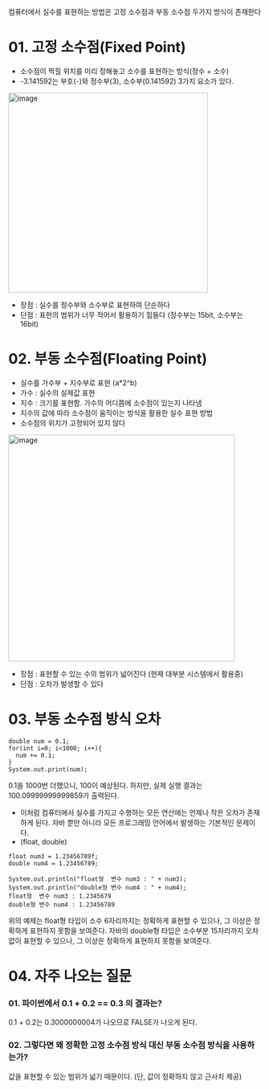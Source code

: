 컴퓨터에서 실수를 표현하는 방법은 고정 소수점과 부동 소수점 두가지 방식이 존재한다

# 01. 고정 소수점(Fixed Point)
- 소수점이 찍힐 위치를 미리 정해놓고 소수를 표현하는 방식(정수 + 소수)
- -3.141592는 부호(-)와 정수부(3), 소수부(0.141592) 3가지 요소가 있다.
  
<img width="397" alt="image" src="https://github.com/user-attachments/assets/da265650-a5fc-40e4-897d-415ea6749f50" />

- 장점 : 실수를 정수부와 소수부로 표현하여 단순하다
- 단점 : 표현의 범위가 너무 적어서 활용하기 힘들다 (정수부는 15bit, 소수부는 16bit)

# 02. 부동 소수점(Floating Point)
- 실수를 가수부 + 지수부로 표현 (a*2^b)
- 가수 : 실수의 실제값 표현
- 지수 : 크기를 표현함. 가수의 어디쯤에 소수점이 있는지 나타냄
- 지수의 값에 따라 소수점이 움직이는 방식을 활용한 실수 표현 방법
- 소수점의 위치가 고정되어 있지 않다

<img width="451" alt="image" src="https://github.com/user-attachments/assets/b8e5ebff-d1b7-4de2-8365-4b6bb816b491" />

- 장점 : 표현할 수 있는 수의 범위가 넓어진다 (현재 대부분 시스템에서 활용중)
- 단점 : 오차가 발생할 수 있다

# 03. 부동 소수점 방식 오차
```
double num = 0.1;
for(int i=0; i<1000; i++){
  num += 0.1;
}
System.out.print(num);
```
0.1을 1000번 더했으니, 100이 예상된다. 하지만, 실제 실행 결과는 100.09999999999859가 출력된다.

- 이처럼 컴퓨터에서 실수를 가지고 수행하는 모든 연산에는 언제나 작은 오차가 존재하게 된다. 자바 뿐만 아니라 모든 프로그래밍 언어에서 발생하는 기본적인 문제이다.
- (float, double)

```
float num3 = 1.23456789f;
double num4 = 1.23456789;

System.out.println("float형  변수 num3 : " + num3);
System.out.println("double형 변수 num4 : " + num4);
float형  변수 num3 : 1.2345679
double형 변수 num4 : 1.23456789
```
위의 예제는 float형 타입이 소수 6자리까지는 정확하게 표현할 수 있으나, 그 이상은 정확하게 표현하지 못함을 보여준다.
자바의 double형 타입은 소수부분 15자리까지 오차없이 표현할 수 있으나, 그 이상은 정확하게 표현하지 못함을 보여준다.

# 04. 자주 나오는 질문
### 01. 파이썬에서 0.1 + 0.2 == 0.3 의 결과는?
0.1 + 0.2는 0.3000000004가 나오므로 FALSE가 나오게 된다.

### 02. 그렇다면 왜 정확한 고정 소수점 방식 대신 부동 소수점 방식을 사용하는가?
값을 표현할 수 있는 범위가 넓기 때문이다. (단, 값이 정확하지 않고 근사치 제공)
